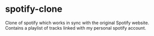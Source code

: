 # spotify-clone
Clone of spotify which works in sync with the original Spotify website. Contains a playlist of tracks linked with my personal spotify account.
